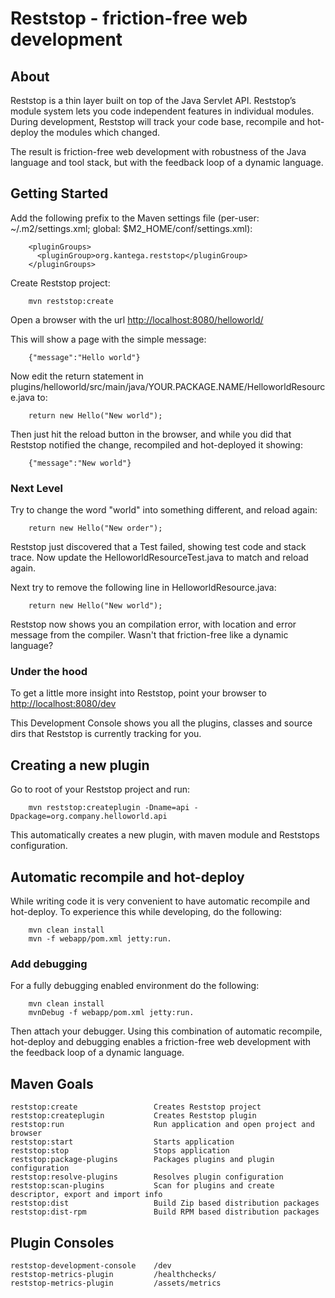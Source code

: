 Reststop - friction-free web development
==============================================

## About

Reststop is a thin layer built on top of the Java Servlet API. Reststop’s module system lets you code independent
features in individual modules. During development, Reststop will track your code base, recompile and hot-deploy the
modules which changed.

The result is friction-free web development with robustness of the Java language and tool stack, but with the feedback
loop of a dynamic language.


## Getting Started

Add the following prefix to the Maven settings file (per-user: ~/.m2/settings.xml; global: $M2_HOME/conf/settings.xml):

        <pluginGroups>
          <pluginGroup>org.kantega.reststop</pluginGroup>
        </pluginGroups>


Create Reststop project:

        mvn reststop:create

Open a browser with the url [http://localhost:8080/helloworld/](http://localhost:8080/helloworld/)

This will show a page with the simple message:

        {"message":"Hello world"}

Now edit the return statement in plugins/helloworld/src/main/java/YOUR.PACKAGE.NAME/HelloworldResource.java to:

        return new Hello("New world");

Then just hit the reload button in the browser, and while you did that Reststop notified the change, recompiled and hot-deployed it showing:

        {"message":"New world"}

### Next Level

Try to change the word "world" into something different, and reload again:

        return new Hello("New order");

Reststop just discovered that a Test failed, showing test code and stack trace. Now update the HelloworldResourceTest.java to match and reload again.

Next try to remove the following line in HelloworldResource.java:

        return new Hello("New world");

Reststop now shows you an compilation error, with location and error message from the compiler. Wasn't that friction-free like a dynamic language?


### Under the hood

To get a little more insight into Reststop, point your browser to [http://localhost:8080/dev](http://localhost:8080/dev)

This Development Console shows you all the plugins, classes and source dirs that Reststop is currently tracking for you.


## Creating a new plugin

Go to root of your Reststop project and run:

        mvn reststop:createplugin -Dname=api -Dpackage=org.company.helloworld.api

This automatically creates a new plugin, with maven module and Reststops configuration.


## Automatic recompile and hot-deploy

While writing code it is very convenient to have automatic recompile and hot-deploy. To experience this while developing, do the following:

        mvn clean install
        mvn -f webapp/pom.xml jetty:run.

### Add debugging

For a fully debugging enabled environment do the following:

        mvn clean install
        mvnDebug -f webapp/pom.xml jetty:run.

Then attach your debugger. Using this combination of automatic recompile, hot-deploy and debugging enables a
friction-free web development with the feedback loop of a dynamic language.

## Maven Goals

    reststop:create                 Creates Reststop project
    reststop:createplugin           Creates Reststop plugin
    reststop:run                    Run application and open project and browser
    reststop:start                  Starts application
    reststop:stop                   Stops application
    reststop:package-plugins        Packages plugins and plugin configuration
    reststop:resolve-plugins        Resolves plugin configuration
    reststop:scan-plugins           Scan for plugins and create descriptor, export and import info
    reststop:dist                   Build Zip based distribution packages
    reststop:dist-rpm               Build RPM based distribution packages


## Plugin Consoles

    reststop-development-console    /dev
    reststop-metrics-plugin         /healthchecks/
    reststop-metrics-plugin         /assets/metrics
